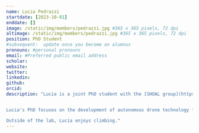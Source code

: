 ```yaml
---
name: Lucia Pedrazzi
startdate: [2023-10-01]
enddate: []
image: /static/img/members/pedrazzi.jpg #365 x 365 pixels, 72 dpi
altimage: /static/img/members/pedrazzi.jpg #365 x 365 pixels, 72 dpi
position: PhD Student
#subsequent:  update once you become an alumnus
pronouns: #personal pronouns
email: #Preferred public email address
scholar:
website:
twitter:
linkedin:
github:
orcid: 
description: "Lucia is a joint PhD student with the [SHOAL group](https://www.shoalgroup.org/) supervised by [Dr Andrew King](https://www.swansea.ac.uk/staff/a.j.king/).


Lucia's PhD focuses on the development of autonomous drone technology for ecology and conservation

Outside of the lab, Lucia enjoys climbing."
---
```

